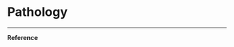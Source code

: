 # Pathology





---

**Reference**

[^1]: Deng, Shujian, et al. "Deep learning in digital pathology image analysis: A survey." *Frontiers of medicine* (2020): 1-18. [[paper]](https://journal.hep.com.cn/fmd/EN/article/downloadArticleFile.do?attachType=PDF&id=27600)
[^2]: Srinidhi, Chetan L., Ozan Ciga, and Anne L. Martel. "Deep neural network models for computational histopathology: A survey." *Medical Image Analysis* (2020): 101813. [[paper]](https://arxiv.org/pdf/1912.12378.pdf)
[^3]: Li, Chen, et al. "A State-of-the-art Survey of Artificial Neural Networks for Whole-slide Image Analysis: from Popular Convolutional Neural Networks to Potential Visual Transformers." *arXiv preprint arXiv:2104.06243* (2021). [[paper]](https://arxiv.org/pdf/2104.06243.pdf)

